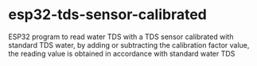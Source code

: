 # esp32-tds-sensor-calibrated
ESP32 program to read water TDS with a TDS sensor calibrated with standard TDS water, by adding or subtracting the calibration factor value, the reading value is obtained in accordance with standard water TDS
